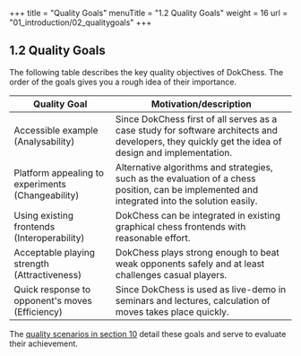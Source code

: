 +++
title = "Quality Goals"
menuTitle = "1.2 Quality Goals"
weight = 16
url = "01_introduction/02_qualitygoals"
+++

## 1.2 Quality Goals

The following table describes the key quality objectives of DokChess.
The order of the goals gives you a rough idea of their importance.

|Quality Goal     |Motivation/description                                                  |
|-------------------------------------------------|----------------------------|
| Accessible example (Analysability) | Since DokChess first of all serves as a case study for software architects and developers, they quickly get the idea of design and implementation. |
| Platform appealing to experiments (Changeability) | Alternative algorithms and strategies, such as the evaluation of a chess position, can be implemented and integrated into the solution easily. |
| Using existing frontends (Interoperability) | DokChess can be integrated in existing graphical chess frontends with reasonable effort. |
| Acceptable playing strength (Attractiveness) | DokChess plays strong enough to beat weak opponents safely and at least challenges casual players. |
| Quick response to opponent's moves (Efficiency) | Since DokChess is used as live-demo in seminars and lectures, calculation of moves takes place quickly. |

The [quality scenarios in section 10](/en/10_qualityscenarios/) detail these goals and serve to evaluate their achievement.
